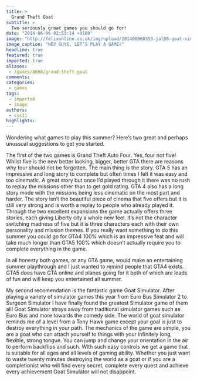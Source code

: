 ```yaml
---
title: >
  Grand Theft Goat
subtitle: >
  Two seriously groat games you should go for!
date: "2014-06-06 02:53:14 +0100"
image: "http://felixonline.co.uk/img/upload/201406060353-jal08-goat-sim-3.jpg"
image_caption: "HEY GUYS, LET’S PLAY A GAME!"
headline: true
featured: true
imported: true
aliases:
 - /games/4668/grand-theft-goat
comments:
categories:
 - games
tags:
 - imported
 - image
authors:
 - css11
highlights:
---
```


Wondering what games to play this summer? Here’s two great and perhaps unussual suggestions to get you started.

The first of the two games is Grand Theft Auto Four. Yes, four not five! Whilst five is the new better looking, bigger, better GTA there are reasons why four should not be forgotten. The main thing is the story. GTA 5 has an impressive and long story to complete but often times I felt it was easy and too cinematic. A great story but once I’d played through it there was no rush to replay the missions other than to get gold rating. GTA 4 also has a long story mode with the missions being less cinematic on the most part and harder. The story isn’t the beautiful piece of cinema that five offers but it is still very strong and is worth a replay to people who already played it. Through the two excellent expansions the game actually offers three stories, each giving Liberty city a whole new feel. It’s not the character switching madness of five but it is three characters each with their own personality and mission themes. If you really want something to do this summer you could go for GTA4 100% which is an impressive feat and will take much longer than GTA5 100% which doesn’t actually require you to complete everything in the game.

In all honesty both games, or any GTA game, would make an entertaining summer playthrough and I just wanted to remind people that GTA4 exists. GTA5 does have GTA online and planes going for it both of which are loads of fun and will keep you entertained all summer.

My second recomendation is the fantastic game Goat Simulator. After playing a variety of simulator games this year from Euro Bus Simulator 2 to Surgeon Simulator I have finally found the greatest Simulator game of them all! Goat Simulator strays away from traditional simulator games such as Euro Bus and more towards the comedy side. The world of goat simulator reminds me of a level from a Tony Hawk game except your goal is just to destroy everything in your path. The mechanics of the game are simple, you are a goat who can attach yourself to things with your infinitely long, flexible, strong tongue. You can jump and change your orientation in the air to perform backflips and such. With such easy controls we get a game that is suitable for all ages and all levels of gaming ability. Whether you just want to waste twenty minutes destroying the world as a goat or if you are a completionist who will find every secret, complete every quest and achieve every achievement Goat Simulator will not disappoint.

